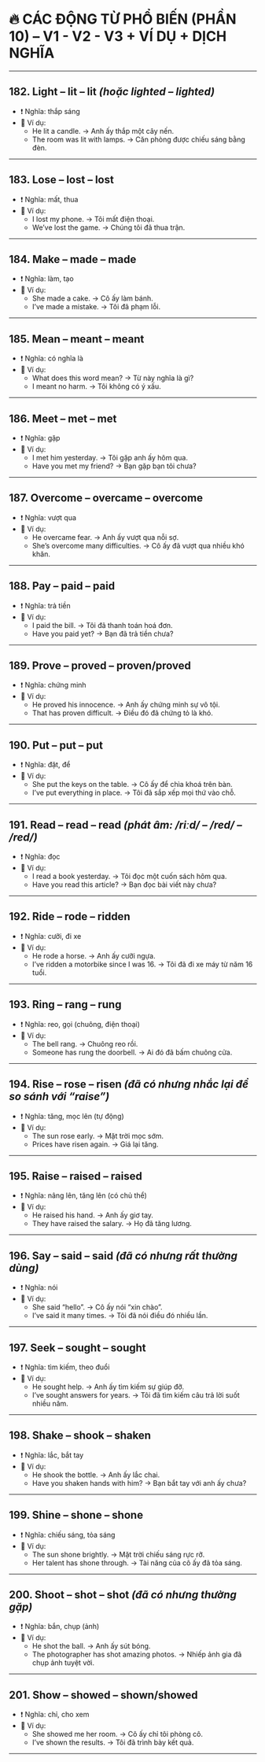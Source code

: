 # 🔥 CÁC ĐỘNG TỪ PHỔ BIẾN (PHẦN 10) – V1 - V2 - V3 + VÍ DỤ + DỊCH NGHĨA

---

## 182. **Light** – lit – lit *(hoặc lighted – lighted)*  
- ❗ Nghĩa: thắp sáng  
- 📝 Ví dụ:  
  - He lit a candle. → Anh ấy thắp một cây nến.  
  - The room was lit with lamps. → Căn phòng được chiếu sáng bằng đèn.

---

## 183. **Lose** – lost – lost  
- ❗ Nghĩa: mất, thua  
- 📝 Ví dụ:  
  - I lost my phone. → Tôi mất điện thoại.  
  - We’ve lost the game. → Chúng tôi đã thua trận.

---

## 184. **Make** – made – made  
- ❗ Nghĩa: làm, tạo  
- 📝 Ví dụ:  
  - She made a cake. → Cô ấy làm bánh.  
  - I’ve made a mistake. → Tôi đã phạm lỗi.

---

## 185. **Mean** – meant – meant  
- ❗ Nghĩa: có nghĩa là  
- 📝 Ví dụ:  
  - What does this word mean? → Từ này nghĩa là gì?  
  - I meant no harm. → Tôi không có ý xấu.

---

## 186. **Meet** – met – met  
- ❗ Nghĩa: gặp  
- 📝 Ví dụ:  
  - I met him yesterday. → Tôi gặp anh ấy hôm qua.  
  - Have you met my friend? → Bạn gặp bạn tôi chưa?

---

## 187. **Overcome** – overcame – overcome  
- ❗ Nghĩa: vượt qua  
- 📝 Ví dụ:  
  - He overcame fear. → Anh ấy vượt qua nỗi sợ.  
  - She’s overcome many difficulties. → Cô ấy đã vượt qua nhiều khó khăn.

---

## 188. **Pay** – paid – paid  
- ❗ Nghĩa: trả tiền  
- 📝 Ví dụ:  
  - I paid the bill. → Tôi đã thanh toán hoá đơn.  
  - Have you paid yet? → Bạn đã trả tiền chưa?

---

## 189. **Prove** – proved – proven/proved  
- ❗ Nghĩa: chứng minh  
- 📝 Ví dụ:  
  - He proved his innocence. → Anh ấy chứng minh sự vô tội.  
  - That has proven difficult. → Điều đó đã chứng tỏ là khó.

---

## 190. **Put** – put – put  
- ❗ Nghĩa: đặt, để  
- 📝 Ví dụ:  
  - She put the keys on the table. → Cô ấy để chìa khoá trên bàn.  
  - I’ve put everything in place. → Tôi đã sắp xếp mọi thứ vào chỗ.

---

## 191. **Read** – read – read *(phát âm: /riːd/ – /red/ – /red/)*  
- ❗ Nghĩa: đọc  
- 📝 Ví dụ:  
  - I read a book yesterday. → Tôi đọc một cuốn sách hôm qua.  
  - Have you read this article? → Bạn đọc bài viết này chưa?

---

## 192. **Ride** – rode – ridden  
- ❗ Nghĩa: cưỡi, đi xe  
- 📝 Ví dụ:  
  - He rode a horse. → Anh ấy cưỡi ngựa.  
  - I’ve ridden a motorbike since I was 16. → Tôi đã đi xe máy từ năm 16 tuổi.

---

## 193. **Ring** – rang – rung  
- ❗ Nghĩa: reo, gọi (chuông, điện thoại)  
- 📝 Ví dụ:  
  - The bell rang. → Chuông reo rồi.  
  - Someone has rung the doorbell. → Ai đó đã bấm chuông cửa.

---

## 194. **Rise** – rose – risen *(đã có nhưng nhắc lại để so sánh với “raise”)*  
- ❗ Nghĩa: tăng, mọc lên (tự động)  
- 📝 Ví dụ:  
  - The sun rose early. → Mặt trời mọc sớm.  
  - Prices have risen again. → Giá lại tăng.

---

## 195. **Raise** – raised – raised  
- ❗ Nghĩa: nâng lên, tăng lên (có chủ thể)  
- 📝 Ví dụ:  
  - He raised his hand. → Anh ấy giơ tay.  
  - They have raised the salary. → Họ đã tăng lương.

---

## 196. **Say** – said – said *(đã có nhưng rất thường dùng)*  
- ❗ Nghĩa: nói  
- 📝 Ví dụ:  
  - She said “hello”. → Cô ấy nói “xin chào”.  
  - I’ve said it many times. → Tôi đã nói điều đó nhiều lần.

---

## 197. **Seek** – sought – sought  
- ❗ Nghĩa: tìm kiếm, theo đuổi  
- 📝 Ví dụ:  
  - He sought help. → Anh ấy tìm kiếm sự giúp đỡ.  
  - I’ve sought answers for years. → Tôi đã tìm kiếm câu trả lời suốt nhiều năm.

---

## 198. **Shake** – shook – shaken  
- ❗ Nghĩa: lắc, bắt tay  
- 📝 Ví dụ:  
  - He shook the bottle. → Anh ấy lắc chai.  
  - Have you shaken hands with him? → Bạn bắt tay với anh ấy chưa?

---

## 199. **Shine** – shone – shone  
- ❗ Nghĩa: chiếu sáng, tỏa sáng  
- 📝 Ví dụ:  
  - The sun shone brightly. → Mặt trời chiếu sáng rực rỡ.  
  - Her talent has shone through. → Tài năng của cô ấy đã tỏa sáng.

---

## 200. **Shoot** – shot – shot *(đã có nhưng thường gặp)*  
- ❗ Nghĩa: bắn, chụp (ảnh)  
- 📝 Ví dụ:  
  - He shot the ball. → Anh ấy sút bóng.  
  - The photographer has shot amazing photos. → Nhiếp ảnh gia đã chụp ảnh tuyệt vời.

---

## 201. **Show** – showed – shown/showed  
- ❗ Nghĩa: chỉ, cho xem  
- 📝 Ví dụ:  
  - She showed me her room. → Cô ấy chỉ tôi phòng cô.  
  - I’ve shown the results. → Tôi đã trình bày kết quả.

---

